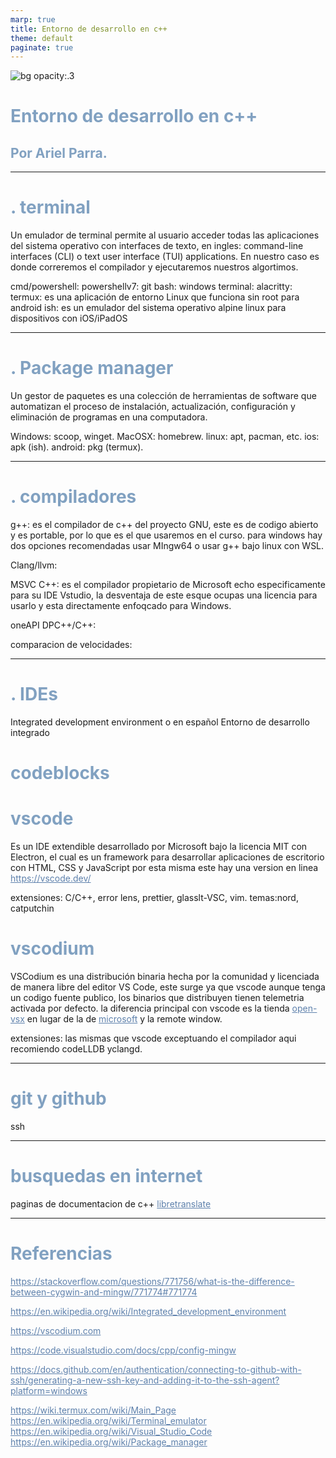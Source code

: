```yaml
---
marp: true
title: Entorno de desarrollo en c++
theme: default
paginate: true
---
```

<style scoped>h1, h2, h3 {color: #3b4252;}</style>

![bg opacity:.3](./rabithole.png)

# <!--fit--> Entorno de desarrollo en c++
## Por Ariel Parra.

---

<!-- tema -->
<style>
h1 {color: #81a1c1;}
h1 strong {color: #4c566a;}
h2 {color: #81a1c1;}
a[href]{color: #5e81ac;}
section {background: #d8dee9;text-align: justify;color: #3b4252;}
img {background-color: transparent!important;}
img[alt~="center"] {display: block;margin: 0 auto;}
table {text-align: center; margin-left: auto; margin-right: auto;} 
th { background-color: #81a1c1; color: #e5e9f0}
td { background-color: #e5e9f0;}
</style>

# . terminal

Un emulador de terminal permite al usuario acceder todas las  aplicaciones del sistema operativo con interfaces de texto, en ingles: command-line interfaces (CLI) o text user interface (TUI) applications.
En nuestro caso es donde correremos el compilador y ejecutaremos nuestros algortimos.

cmd/powershell:
powershellv7:
git bash:
windows terminal:
alacritty:
termux: es una aplicación de entorno Linux que funciona sin root para android
ish: es un emulador del sistema operativo alpine linux para dispositivos con iOS/iPadOS

---

# . Package manager

Un gestor de paquetes es una colección de herramientas de software que automatizan el proceso de instalación, actualización, configuración y eliminación de programas en una computadora.

Windows: scoop, winget.
MacOSX: homebrew.
linux: apt, pacman, etc.
ios: apk (ish).
android: pkg (termux).

---

# . compiladores 
g++: es el compilador de c++ del proyecto GNU, este es de codigo abierto y es portable, por lo que es el que usaremos en el curso.
para windows hay dos opciones recomendadas usar MIngw64 o usar g++ bajo linux con WSL.

Clang/llvm:

MSVC C++: es el compilador propietario de Microsoft echo especificamente para su IDE Vstudio, la desventaja de este esque ocupas una licencia para usarlo y esta directamente enfoqcado para Windows.

oneAPI DPC++/C++:


comparacion de velocidades:


---

# . IDEs
Integrated development environment o en español Entorno de desarrollo integrado

# codeblocks

# vscode

Es un IDE extendible desarrollado por Microsoft bajo la licencia MIT con Electron, el cual es un framework para desarrollar aplicaciones de escritorio con HTML, CSS y JavaScript por esta misma este hay una version en linea https://vscode.dev/

extensiones: C/C++, error lens, prettier, glasslt-VSC, vim.
temas:nord, catputchin
# vscodium

VSCodium es una distribución binaria hecha por la comunidad y licenciada de manera libre del editor VS Code, este surge ya que vscode aunque tenga un codigo fuente publico, los binarios que distribuyen tienen telemetria activada por defecto.
la diferencia principal con vscode es la tienda [open-vsx](https://open-vsx.org/) en lugar de la de [microsoft](https://marketplace.visualstudio.com/VSCode)  y la remote window. 

extensiones: las mismas que vscode exceptuando el compilador aqui recomiendo codeLLDB yclangd.

---

# git y github

ssh

---

# busquedas en internet

paginas de documentacion de c++
[libretranslate](https://libretranslate.com/?)

---

# Referencias

https://stackoverflow.com/questions/771756/what-is-the-difference-between-cygwin-and-mingw/771774#771774

https://en.wikipedia.org/wiki/Integrated_development_environment

https://vscodium.com

https://code.visualstudio.com/docs/cpp/config-mingw

https://docs.github.com/en/authentication/connecting-to-github-with-ssh/generating-a-new-ssh-key-and-adding-it-to-the-ssh-agent?platform=windows

https://wiki.termux.com/wiki/Main_Page
https://en.wikipedia.org/wiki/Terminal_emulator
https://en.wikipedia.org/wiki/Visual_Studio_Code
https://en.wikipedia.org/wiki/Package_manager
